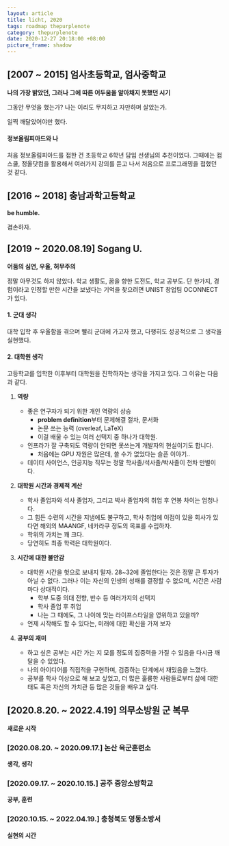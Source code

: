 ```yaml
---
layout: article
title: licht, 2020
tags: roadmap thepurplenote
category: thepurplenote
date: 2020-12-27 20:18:00 +08:00
picture_frame: shadow
---
```

## [2007 ~ 2015] 엄사초등학교, 엄사중학교 
**나의 가장 밝았던, 그러나 그에 따른 어두움을 알아채지 못했던 시기**

그동안 무엇을 했는가? 나는 이리도 무지하고 자만하며 살았는가.

일찍 깨달았어야만 했다. 

#### 정보올림피아드와 나 

처음 정보올림피아드를 접한 건 초등학교 6학년 담임 선생님의 추천이었다. 그때에는 컴스쿨, 정올닷컴을 활용해서 여러가지 강의를 듣고 나서 처음으로 프로그래밍을 접했던 것 같다.

## [2016 ~ 2018] 충남과학고등학교
**be humble.**

겸손하자.

## [2019 ~ 2020.08.19] Sogang U.
**어둠의 심연, 우울, 허무주의**

정말 아무것도 하지 않았다. 학교 생활도, 꿈을 향한 도전도, 학교 공부도. 단 한가지, 경험이라고 인정할 만한 시간을 보냈다는 기억을 찾으려면 UNIST 창업팀 OCONNECT가 있다. 

#### 1. 군대 생각
대학 입학 후 우울함을 겪으며 빨리 군대에 가고자 했고, 다행히도 성공적으로 그 생각을 실현했다.

#### 2. 대학원 생각

고등학교를 입학한 이후부터 대학원을 진학하자는 생각을 가지고 있다. 그 이유는 다음과 같다.

1. **역량**
   - 좋은 연구자가 되기 위한 개인 역량의 상승
     - **problem definition**부터 문제해결 절차, 문서화
     - 논문 쓰는 능력 (overleaf, LaTeX)
     - 이걸 배울 수 있는 여러 선택지 중 하나가 대학원.
   - 인프라가 잘 구축되도 역량이 안되면 못쓰는게 개발자의 현실이기도 합니다.
     - 처음에는 GPU 자원은 많은데, 쓸 수가 없었다는 슬픈 이야기..
   - 데이터 사이언스, 인공지능 직무는 정말 학사졸/석사졸/박사졸이 천차 만별이다.

2. **대학원 시간과 경제적 계산**
     - 학사 졸업자와 석사 졸업자, 그리고 박사 졸업자의 취업 후 연봉 차이는 엄청나다.
     - 그 힘든 수련의 시간을 지냄에도 불구하고, 학사 취업에 이점이 있을 회사가 있다면 해외의 MAANGF, 네카라쿠 정도의 목표를 수립하자.
   - 학위의 가치는 꽤 크다.
   - 당연히도 최종 학력은 대학원이다.
  
3. **시간에 대한 불안감**
   - 대학원 시간을 헛으로 보내지 말자. 28~32에 졸업한다는 것은 정말 큰 투자가 아닐 수 없다. 그러나 이는 자신의 인생의 성패를 결정할 수 없으며, 시간은 사람마다 상대적이다. 
     - 학부 도중 의대 전향, 반수 등 여러가지의 선택지
     - 학사 졸업 후 취업 
     - 나는 그 때에도, 그 나이에 맞는 라이프스타일을 영위하고 있을까?
   - 언제 시작해도 할 수 있다는, 미래에 대한 확신을 가져 보자 

4. **공부의 재미**
   - 하고 싶은 공부는 시간 가는 지 모를 정도의 집중력을 가질 수 있음을 다시금 깨달을 수 있었다.
   - 나의 아이디어를 직접적을 구현하며, 검증하는 단계에서 재밌음을 느꼈다. 
   - 공부를 학사 이상으로 해 보고 싶었고, 더 많은 훌륭한 사람들로부터 삶에 대한 태도 혹은 자신의 가치관 등 많은 것들을 배우고 싶다.
   

## [2020.8.20. ~ 2022.4.19] 의무소방원 군 복무 
**새로운 시작**

### [2020.08.20. ~ 2020.09.17.] 논산 육군훈련소 
**생각, 생각**

### [2020.09.17. ~ 2020.10.15.] 공주 중앙소방학교 
**공부, 훈련**

### [2020.10.15. ~ 2022.04.19.] 충청북도 영동소방서
**실현의 시간**




